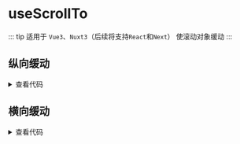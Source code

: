 <script setup>
import verticalScrollTo from './verticalScrollTo.vue'
import horizontalScrollTo from './horizontalScrollTo.vue'
</script>

# useScrollTo

::: tip 适用于 `Vue3`、`Nuxt3`（后续将支持`React`和`Next`）
使滚动对象缓动
:::

<!-- <description description="使滚动对象缓动" :tagNameList="['Vue3']" /> -->

## 纵向缓动

<verticalScrollTo />

<details>

<summary>查看代码</summary>

<<< @/hooks/useScrollTo/verticalScrollTo.vue

</details>

## 横向缓动

<horizontalScrollTo />

<details>

<summary>查看代码</summary>

<<< @/hooks/useScrollTo/horizontalScrollTo.vue

</details>
